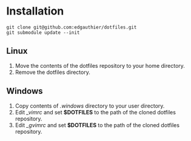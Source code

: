 Installation
============

    git clone git@github.com:edgauthier/dotfiles.git
    git submodule update --init

Linux
-----

1. Move the contents of the dotfiles repository to your home directory.
1. Remove the dotfiles directory.

Windows
-------

1. Copy contents of *.windows* directory to your user directory.
1. Edit *_vimrc* and set **$DOTFILES** to the path of the cloned dotfiles repository.
1. Edit *_gvimrc* and set **$DOTFILES** to the path of the cloned dotfiles repository.





